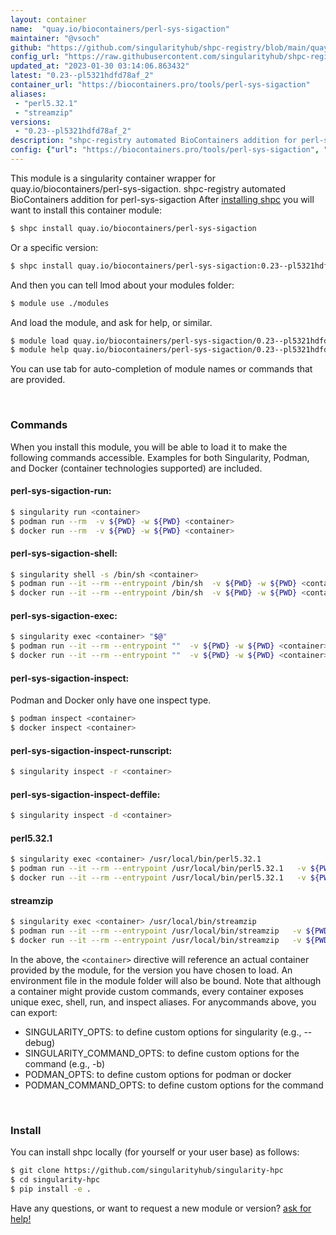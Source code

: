 ```yaml
---
layout: container
name:  "quay.io/biocontainers/perl-sys-sigaction"
maintainer: "@vsoch"
github: "https://github.com/singularityhub/shpc-registry/blob/main/quay.io/biocontainers/perl-sys-sigaction/container.yaml"
config_url: "https://raw.githubusercontent.com/singularityhub/shpc-registry/main/quay.io/biocontainers/perl-sys-sigaction/container.yaml"
updated_at: "2023-01-30 03:14:06.863432"
latest: "0.23--pl5321hdfd78af_2"
container_url: "https://biocontainers.pro/tools/perl-sys-sigaction"
aliases:
 - "perl5.32.1"
 - "streamzip"
versions:
 - "0.23--pl5321hdfd78af_2"
description: "shpc-registry automated BioContainers addition for perl-sys-sigaction"
config: {"url": "https://biocontainers.pro/tools/perl-sys-sigaction", "maintainer": "@vsoch", "description": "shpc-registry automated BioContainers addition for perl-sys-sigaction", "latest": {"0.23--pl5321hdfd78af_2": "sha256:ab61bcebbe96ec5c5a2f5418c69c9a9893a04cc19afd1727296b823b691507bb"}, "tags": {"0.23--pl5321hdfd78af_2": "sha256:ab61bcebbe96ec5c5a2f5418c69c9a9893a04cc19afd1727296b823b691507bb"}, "docker": "quay.io/biocontainers/perl-sys-sigaction", "aliases": {"perl5.32.1": "/usr/local/bin/perl5.32.1", "streamzip": "/usr/local/bin/streamzip"}}
---
```


This module is a singularity container wrapper for quay.io/biocontainers/perl-sys-sigaction.
shpc-registry automated BioContainers addition for perl-sys-sigaction
After [installing shpc](#install) you will want to install this container module:


```bash
$ shpc install quay.io/biocontainers/perl-sys-sigaction
```

Or a specific version:

```bash
$ shpc install quay.io/biocontainers/perl-sys-sigaction:0.23--pl5321hdfd78af_2
```

And then you can tell lmod about your modules folder:

```bash
$ module use ./modules
```

And load the module, and ask for help, or similar.

```bash
$ module load quay.io/biocontainers/perl-sys-sigaction/0.23--pl5321hdfd78af_2
$ module help quay.io/biocontainers/perl-sys-sigaction/0.23--pl5321hdfd78af_2
```

You can use tab for auto-completion of module names or commands that are provided.

<br>

### Commands

When you install this module, you will be able to load it to make the following commands accessible.
Examples for both Singularity, Podman, and Docker (container technologies supported) are included.

#### perl-sys-sigaction-run:

```bash
$ singularity run <container>
$ podman run --rm  -v ${PWD} -w ${PWD} <container>
$ docker run --rm  -v ${PWD} -w ${PWD} <container>
```

#### perl-sys-sigaction-shell:

```bash
$ singularity shell -s /bin/sh <container>
$ podman run --it --rm --entrypoint /bin/sh  -v ${PWD} -w ${PWD} <container>
$ docker run --it --rm --entrypoint /bin/sh  -v ${PWD} -w ${PWD} <container>
```

#### perl-sys-sigaction-exec:

```bash
$ singularity exec <container> "$@"
$ podman run --it --rm --entrypoint ""  -v ${PWD} -w ${PWD} <container> "$@"
$ docker run --it --rm --entrypoint ""  -v ${PWD} -w ${PWD} <container> "$@"
```

#### perl-sys-sigaction-inspect:

Podman and Docker only have one inspect type.

```bash
$ podman inspect <container>
$ docker inspect <container>
```

#### perl-sys-sigaction-inspect-runscript:

```bash
$ singularity inspect -r <container>
```

#### perl-sys-sigaction-inspect-deffile:

```bash
$ singularity inspect -d <container>
```


#### perl5.32.1

```bash
$ singularity exec <container> /usr/local/bin/perl5.32.1
$ podman run --it --rm --entrypoint /usr/local/bin/perl5.32.1   -v ${PWD} -w ${PWD} <container> -c " $@"
$ docker run --it --rm --entrypoint /usr/local/bin/perl5.32.1   -v ${PWD} -w ${PWD} <container> -c " $@"
```


#### streamzip

```bash
$ singularity exec <container> /usr/local/bin/streamzip
$ podman run --it --rm --entrypoint /usr/local/bin/streamzip   -v ${PWD} -w ${PWD} <container> -c " $@"
$ docker run --it --rm --entrypoint /usr/local/bin/streamzip   -v ${PWD} -w ${PWD} <container> -c " $@"
```



In the above, the `<container>` directive will reference an actual container provided
by the module, for the version you have chosen to load. An environment file in the
module folder will also be bound. Note that although a container
might provide custom commands, every container exposes unique exec, shell, run, and
inspect aliases. For anycommands above, you can export:

 - SINGULARITY_OPTS: to define custom options for singularity (e.g., --debug)
 - SINGULARITY_COMMAND_OPTS: to define custom options for the command (e.g., -b)
 - PODMAN_OPTS: to define custom options for podman or docker
 - PODMAN_COMMAND_OPTS: to define custom options for the command

<br>

### Install

You can install shpc locally (for yourself or your user base) as follows:

```bash
$ git clone https://github.com/singularityhub/singularity-hpc
$ cd singularity-hpc
$ pip install -e .
```

Have any questions, or want to request a new module or version? [ask for help!](https://github.com/singularityhub/singularity-hpc/issues)